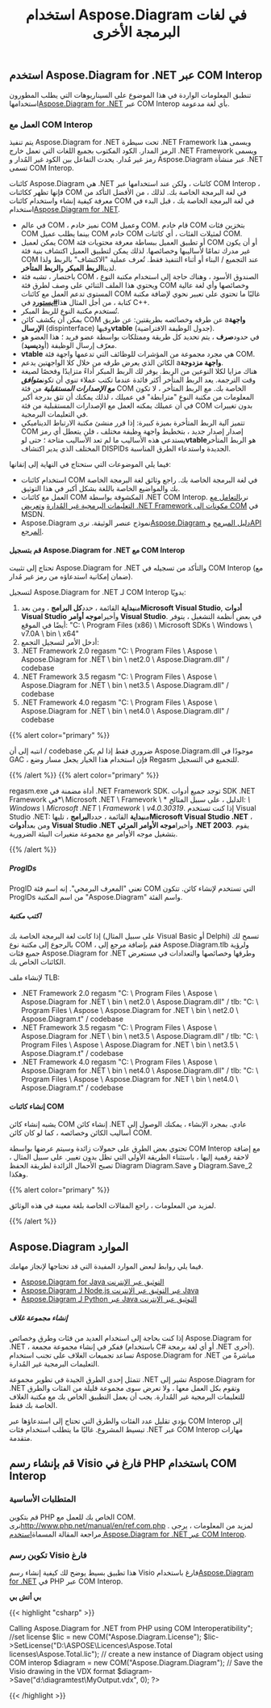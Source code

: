 ﻿---
title: استخدام Aspose.Diagram في لغات البرمجة الأخرى
type: docs
weight: 120
url: /ar/net/utilizing-aspose-diagram-in-other-programming-languages/
description: توضح هذه الصفحة كيفية استخدام Aspose.Diagram في لغات البرمجة الأخرى.
---
## **استخدم Aspose.Diagram for .NET عبر COM Interop**
 تنطبق المعلومات الواردة في هذا الموضوع على السيناريوهات التي يطلب المطورون استخدامها[Aspose.Diagram for .NET](/diagram/ar/net/home/) عبر COM Interop بأي لغة مدعومة.
### **العمل مع COM Interop**
يتم تنفيذ Aspose.Diagram for .NET تحت سيطرة .NET Framework ويسمى هذا الرمز المدار. الكود المكتوب بجميع اللغات التي تعمل خارج .NET Framework ويسمى رمز غير مُدار. يحدث التفاعل بين الكود غير المُدار و Aspose.Diagram عبر منشأة .NET تسمى COM Interop.

كائنات Aspose.Diagram هي .NET كائنات ، ولكن عند استخدامها عبر COM Interop ، فإنها تظهر ككائنات COM في لغة البرمجة الخاصة بك. لذلك ، من الأفضل التأكد من معرفة كيفية إنشاء واستخدام كائنات COM في لغة البرمجة الخاصة بك ، قبل البدء في استخدام[Aspose.Diagram for .NET](/diagram/ar/net/home/).

- في عالم COM ، نميز خادم COM وعميل COM. قام خادم COM بتخزين فئات COM بينما يطلب عميل COM خادم COM لمثيلات الفئات ، أي كائنات COM.
-  يمكن لعميل COM أو تطبيق العميل ببساطة معرفة محتويات فئة COM أو أن يكون غير مدرك تمامًا لأساليبها وخصائصها. لذلك يمكن لتطبيق العميل اكتشاف بنية فئة COM عند التجميع / البناء أو أثناء التنفيذ فقط. تُعرف عملية "الاكتشاف" بالربط ولذا لدينا**الربط المبكر** و**الربط المتأخر**.
- باختصار ، تشبه فئة COM الصندوق الأسود ، وهناك حاجة إلى استخدام مكتبة النوع ، ويحتوي هذا الملف الثنائي على وصف لطرق فئة COM وخصائصها وأي لغة عالية المستوى تدعم العمل مع كائنات COM غالبًا ما تحتوي على تعبير نحوي لإضافة مكتبة كتابة ، من أجل المثال هذا[**#يستورد**](http://msdn.microsoft.com/en-us/library/8etzzkb6.aspx) في C++.
- تُستخدم مكتبة النوع للربط المبكر.
-  يمكن أن يكشف كائن COM عن طرقه وخصائصه بطريقتين: عن طريق a**واجهة الإرسال** (dispinterface) وفيها**vtable** (جدول الوظيفة الافتراضية).
-  في حدود**صرف** ، يتم تحديد كل طريقة وممتلكات بواسطة عضو فريد ؛ هذا العضو هو معرّف إرسال الوظيفة (أو**ديسيد**).
- **vtable** هي مجرد مجموعة من المؤشرات للوظائف التي تدعمها واجهة فئة COM.
-  الكائن الذي يعرض طرقه من خلال كلا الواجهتين يدعم a**واجهة مزدوجة**.
- هناك مزايا لكلا النوعين من الربط. يوفر لك الربط المبكر أداءً متزايدًا وفحصًا لصيغة وقت الترجمة. يعد الربط المتأخر أكثر فائدة عندما تكتب عملاء تنوي أن تكون***متوافق مع الإصدارات المستقبلية*** من فئة COM الخاصة بك. مع الربط المتأخر ، لا تكون المعلومات من مكتبة النوع "مترابطة" في عميلك ، لذلك يمكنك أن تثق بدرجة أكبر في أن عميلك يمكنه العمل مع الإصدارات المستقبلية من فئة COM بدون تغييرات في التعليمات البرمجية.
-  تتميز آلية الربط المتأخرة بميزة كبيرة: إذا قرر منشئ مكتبة الارتباط الديناميكي COM إصدار إصدار جديد ، بتخطيط واجهة وظيفة مختلف ، فلن يتعطل أي رمز يستدعي هذه الأساليب ما لم تعد الأساليب متاحة ؛ حتى لو**vtable**هو الربط المتأخر المختلف الذي يدير اكتشاف DISPIDs الجديدة واستدعاء الطرق المناسبة.

 فيما يلي الموضوعات التي ستحتاج في النهاية إلى إتقانها:

- استخدام كائنات COM في لغة البرمجة الخاصة بك. راجع وثائق لغة البرمجة الخاصة بك والمواضيع الخاصة باللغة بشكل أكبر في هذا التوثيق.
-  العمل مع كائنات COM المكشوفة بواسطة .NET COM Interop. نرى[التعامل مع التعليمات البرمجية غير المُدارة](https://docs.microsoft.com/en-us/dotnet/framework/interop/) و[تعريض .NET Framework مكونات إلى COM](https://docs.microsoft.com/en-us/dotnet/framework/interop/exposing-dotnet-components-to-com) في MSDN.
-  Aspose.Diagram نموذج عنصر الوثيقة. نرى[Aspose.Diagram دليل المبرمج](https://docs.aspose.com/diagram/net/developer-guide/) و[API المرجع](https://reference.aspose.com/diagram/net).
#### **قم بتسجيل Aspose.Diagram for .NET مع COM Interop**
تحتاج إلى تثبيت Aspose.Diagram for .NET والتأكد من تسجيله في COM Interop (مع ضمان إمكانية استدعاؤه من رمز غير مُدار).

لتسجيل Aspose.Diagram for .NET لـ COM Interop يدويًا:

1.  من**بداية** القائمة ، حدد**كل البرامج** ، ومن بعد**Microsoft Visual Studio**, **أدوات Visual Studio** وأخيرا**موجه أوامر Visual Studio**. في بعض أنظمة التشغيل ، يتوفر أيضًا في الموقع: "C: \ Program Files (x86) \ Microsoft SDKs \ Windows \ v7.0A \ bin \ x64"
1.  أدخل الأمر لتسجيل التجمع:
   1. .NET Framework 2.0
regasm "C: \ Program Files \ Aspose \ Aspose.Diagram for .NET \ bin \ net2.0 \ Aspose.Diagram.dll" / codebase
   1. .NET Framework 3.5
 regasm "C: \ Program Files \ Aspose \ Aspose.Diagram for .NET \ bin \ net3.5 \ Aspose.Diagram.dll" / codebase
   1. .NET Framework 4.0
 regasm "C: \ Program Files \ Aspose \ Aspose.Diagram for .NET \ bin \ net4.0 \ Aspose.Diagram.dll" / codebase

{{% alert color="primary" %}} 

انتبه إلى أن / codebase ضروري فقط إذا لم يكن Aspose.Diagram.dll موجودًا في GAC ، فإن استخدام هذا الخيار يجعل مسار وضع Regasm للتجميع في التسجيل.

{{% /alert %}} {{% alert color="primary" %}} 

 regasm.exe أداة مضمنة في .NET Framework SDK. توجد جميع أدوات SDK .NET Framework في*\ Microsoft .NET \ Framevork \ <FrameworkVersion>* الدليل ، على سبيل المثال*ج: \ Windows \ Microsoft .NET \ Framework \ v4.0.30319*. إذا كنت تستخدم Visual Studio .NET:
 من**بداية** القائمة ، حدد**البرامج** ، تليها**Microsoft Visual Studio .NET** ، ومن بعد**أدوات Visual Studio .NET** وأخيرا**موجه الأوامر المرئي .NET 2003**.
يقوم بتشغيل موجه الأوامر مع مجموعة متغيرات البيئة الضرورية.

{{% /alert %}} 
##### **ProgIDs**
ProgID تعني "المعرف البرمجي". إنه اسم فئة COM التي تستخدم لإنشاء كائن. تتكون ProgIDs من اسم المكتبة "Aspose.Diagram" واسم الفئة.
##### **اكتب مكتبة**
إذا كانت لغة البرمجة الخاصة بك (على سبيل المثال Visual Basic أو Delphi) تسمح لك بالرجوع إلى مكتبة نوع COM ، فقم بإضافة مرجع إلى Aspose.Diagram.tlb ولرؤية جميع فئات Aspose.Diagram for .NET وطرقها وخصائصها والتعدادات في مستعرض الكائنات الخاص بك.

لإنشاء ملف TLB:

- .NET Framework 2.0
 regasm "C: \ Program Files \ Aspose \ Aspose.Diagram for .NET \ bin \ net2.0 \ Aspose.Diagram.dll" / tlb: "C: \ Program Files \ Aspose \ Aspose.Diagram for .NET \ bin \ net2.0 \ Aspose.Diagram.t" / codebase
- .NET Framework 3.5
 regasm "C: \ Program Files \ Aspose \ Aspose.Diagram for .NET \ bin \ net3.5 \ Aspose.Diagram.dll" / tlb: "C: \ Program Files \ Aspose \ Aspose.Diagram for .NET \ bin \ net3.5 \ Aspose.Diagram.t" / codebase
- .NET Framework 4.0
regasm "C: \ Program Files \ Aspose \ Aspose.Diagram for .NET \ bin \ net4.0 \ Aspose.Diagram.dll" / tlb: "C: \ Program Files \ Aspose \ Aspose.Diagram for .NET \ bin \ net4.0 \ Aspose.Diagram.t" / codebase
#### **إنشاء كائنات COM**
يشبه إنشاء كائن COM إنشاء كائن .NET عادي. بمجرد الإنشاء ، يمكنك الوصول إلى أساليب الكائن وخصائصه ، كما لو كان كائن COM.

تحتوي بعض الطرق على حمولات زائدة وسيتم عرضها بواسطة COM Interop مع إضافة لاحقة رقمية إليها ، باستثناء الطريقة الأولى التي تظل بدون تغيير. على سبيل المثال ، تصبح الأحمال الزائدة لطريقة الحفظ Diagram Diagram.Save و Diagram.Save_2 وهكذا.

{{% alert color="primary" %}} 

 لمزيد من المعلومات ، راجع المقالات الخاصة بلغة معينة في هذه الوثائق.

{{% /alert %}} 
## **Aspose.Diagram الموارد**
فيما يلي روابط لبعض الموارد المفيدة التي قد تحتاجها لإنجاز مهامك.
- [Aspose.Diagram for Java التوثيق عبر الإنترنت](https://docs.aspose.com/diagram/java/)
- [Aspose.Diagram لـ Node.js عبر التوثيق عبر الإنترنت Java](https://docs.aspose.com/diagram/nodejsjava/)
- [Aspose.Diagram لـ Python عبر Java التوثيق عبر الإنترنت](https://docs.aspose.com/diagram/pythonjava/)

##### **إنشاء مجموعة غلاف**
إذا كنت بحاجة إلى استخدام العديد من فئات وطرق وخصائص Aspose.Diagram for .NET ، ففكر في إنشاء مجموعة مجمعة (باستخدام C# أو أي لغة برمجة .NET أخرى). تساعد تجميعات الغلاف على تجنب استخدام Aspose.Diagram for .NET مباشرةً من التعليمات البرمجية غير المُدارة.

تتمثل إحدى الطرق الجيدة في تطوير مجموعة .NET تشير إلى Aspose.Diagram for .NET وتقوم بكل العمل معها ، ولا تعرض سوى مجموعة قليلة من الفئات والطرق للتعليمات البرمجية غير المُدارة. يجب أن يعمل التطبيق الخاص بك مع مكتبة الغلاف الخاصة بك فقط.

 يؤدي تقليل عدد الفئات والطرق التي تحتاج إلى استدعاؤها عبر COM Interop إلى تبسيط المشروع. غالبًا ما يتطلب استخدام فئات .NET عبر COM Interop مهارات متقدمة.
## **قم بإنشاء رسم Visio فارغ في PHP باستخدام COM Interop**
### **المتطلبات الأساسية**
 قم بتكوين PHP الخاص بك للعمل مع COM. نرى<http://www.php.net/manual/en/ref.com.php> . لمزيد من المعلومات ، يرجى مراجعة المقالة المسماة[استخدم Aspose.Diagram for .NET عبر COM Interop](/diagram/ar/net/home/).
### **تكوين رسم Visio فارغ**
 هذا تطبيق بسيط يوضح لك كيفية إنشاء رسم Visio فارغ باستخدام[Aspose.Diagram for .NET](/diagram/ar/net/home/) في PHP عبر COM Interop.

**بي أتش بي**

{{< highlight "csharp" >}}

 <?php

echo "<h3>Calling Aspose.Diagram for .NET from PHP using COM Interoperatibility</h3>";

//set license

$lic = new COM("Aspose.Diagram.License");

$lic->SetLicense("D:\ASPOSE\Licences\Aspose.Total licenses\Aspose.Total.lic");

// create a new instance of Diagram object using COM interop

$diagram = new COM("Aspose.Diagram.Diagram");

// Save the Visio drawing in the VDX format

$diagram->Save("d:\diagramtest\MyOutput.vdx", 0);

?>



{{< /highlight >}}
